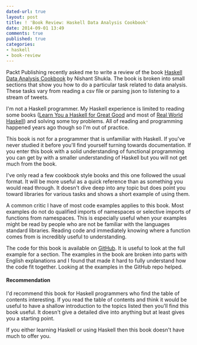 ```yaml
---
dated-url: true
layout: post
title: ! 'Book Review: Haskell Data Analysis Cookbook'
date: 2014-09-01 13:49
comments: true
published: true
categories:
- haskell
- book-review
---
```


Packt Publishing recently asked me to write a review of the book
[Haskell Data Analysis Cookbook](http://bit.ly/X0YQaL) by Nishant
Shukla. The book is broken into small sections that show you how to do
a particular task related to data analysis. These tasks vary from
reading a csv file or parsing json to listening to a stream of tweets.

I'm not a Haskell programmer. My Haskell experience is limited to
reading some books
([Learn You a Haskell for Great Good](http://learnyouahaskell.com/)
and most of [Real World Haskell](http://realworldhaskell.org/)) and
solving some toy problems. All of reading and programming happened
years ago though so I'm out of practice.

This book is not for a programmer that is unfamiliar with Haskell. If
you've never studied it before you'll find yourself turning towards
documentation. If you enter this book with a solid understanding of
functional programming you can get by with a smaller understanding of
Haskell but you will not get much from the book.

I've only read a few cookbook style books and this one followed the
usual format. It will be more useful as a quick reference than as
something you would read through. It doesn't dive deep into any topic
but does point you toward libraries for various tasks and shows a
short example of using them.

A common critic I have of most code examples applies to this book.
Most examples do not do qualified imports of namespaces or selective
imports of functions from namespaces. This is especially useful when
your examples might be read by people who are not be familiar with the
languages standard libraries. Reading code and immediately knowing
where a function comes from is incredibly useful to understanding.

The code for this book is available on
[GitHub](https://github.com/BinRoot/Haskell-Data-Analysis-Cookbook).
It is useful to look at the full example for a section. The examples
in the book are broken into parts with English explanations and I
found that made it hard to fully understand how the code fit together.
Looking at the examples in the GitHub repo helped.

#### Recommendation ####

I'd recommend this book for Haskell programmers who find the table of
contents interesting. If you read the table of contents and think it
would be useful to have a shallow introduction to the topics listed
then you'll find this book useful. It doesn't give a detailed dive
into anything but at least gives you a starting point.

If you either learning Haskell or using Haskell then this book doesn't
have much to offer you.